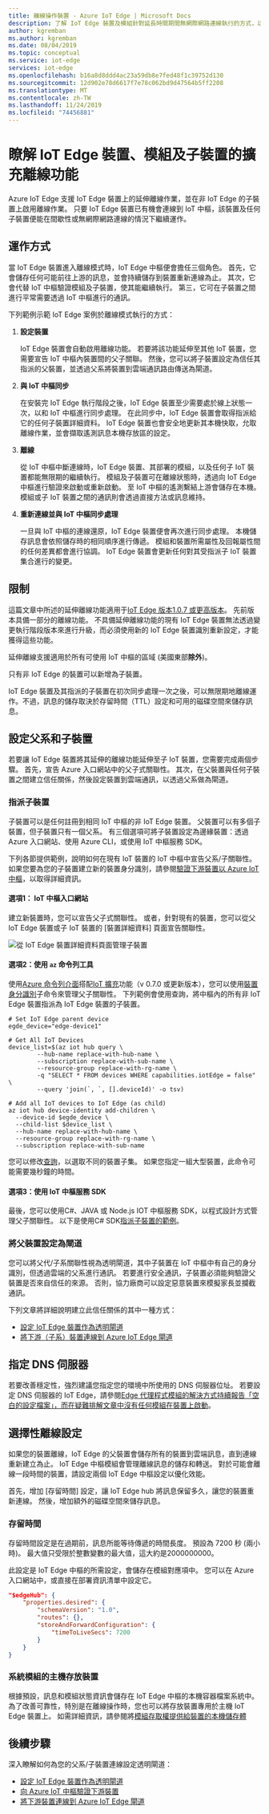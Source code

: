 ```yaml
---
title: 離線操作裝置 - Azure IoT Edge | Microsoft Docs
description: 了解 IoT Edge 裝置及模組針對延長時間期間無網際網路連線執行的方式，以及 IoT Edge 讓一般 IoT 裝置也能離線執行的方式。
author: kgremban
ms.author: kgremban
ms.date: 08/04/2019
ms.topic: conceptual
ms.service: iot-edge
services: iot-edge
ms.openlocfilehash: b16a8d8ddd4ac23a59db8e7fed48f1c39752d130
ms.sourcegitcommit: 12d902e78d6617f7e78c062bd9d47564b5ff2208
ms.translationtype: MT
ms.contentlocale: zh-TW
ms.lasthandoff: 11/24/2019
ms.locfileid: "74456881"
---
```

# <a name="understand-extended-offline-capabilities-for-iot-edge-devices-modules-and-child-devices"></a>瞭解 IoT Edge 裝置、模組及子裝置的擴充離線功能

Azure IoT Edge 支援 IoT Edge 裝置上的延伸離線作業，並在非 IoT Edge 的子裝置上啟用離線作業。 只要 IoT Edge 裝置已有機會連線到 IoT 中樞，該裝置及任何子裝置便能在間歇性或無網際網路連線的情況下繼續運作。 


## <a name="how-it-works"></a>運作方式

當 IoT Edge 裝置進入離線模式時，IoT Edge 中樞便會擔任三個角色。 首先，它會儲存任何可能前往上游的訊息，並會持續儲存到裝置重新連線為止。 其次，它會代替 IoT 中樞驗證模組及子裝置，使其能繼續執行。 第三，它可在子裝置之間進行平常需要透過 IoT 中樞進行的通訊。 

下列範例示範 IoT Edge 案例於離線模式執行的方式：

1. **設定裝置**

   IoT Edge 裝置會自動啟用離線功能。 若要將該功能延伸至其他 IoT 裝置，您需要宣告 IoT 中樞內裝置間的父子關聯。 然後，您可以將子裝置設定為信任其指派的父裝置，並透過父系將裝置到雲端通訊路由傳送為閘道。 

2. **與 IoT 中樞同步**

   在安裝完 IoT Edge 執行階段之後，IoT Edge 裝置至少需要處於線上狀態一次，以和 IoT 中樞進行同步處理。 在此同步中，IoT Edge 裝置會取得指派給它的任何子裝置詳細資料。 IoT Edge 裝置也會安全地更新其本機快取，允取離線作業，並會擷取遙測訊息本機存放區的設定。 

3. **離線**

   從 IoT 中樞中斷連線時，IoT Edge 裝置、其部署的模組，以及任何子 IoT 裝置都能無限期的繼續執行。 模組及子裝置可在離線狀態時，透過向 IoT Edge 中樞進行驗證來啟動或重新啟動。 至 IoT 中樞的遙測繫結上游會儲存在本機。 模組或子 IoT 裝置之間的通訊則會透過直接方法或訊息維持。 

4. **重新連線並與 IoT 中樞同步處理**

   一旦與 IoT 中樞的連線還原，IoT Edge 裝置便會再次進行同步處理。 本機儲存訊息會依照儲存時的相同順序進行傳遞。 模組和裝置所需屬性及回報屬性間的任何差異都會進行協調。 IoT Edge 裝置會更新任何對其受指派子 IoT 裝置集合進行的變更。

## <a name="restrictions-and-limits"></a>限制

這篇文章中所述的延伸離線功能適用于[IoT Edge 版本1.0.7 或更高版本](https://github.com/Azure/azure-iotedge/releases)。 先前版本具備一部分的離線功能。 不具備延伸離線功能的現有 IoT Edge 裝置無法透過變更執行階段版本來進行升級，而必須使用新的 IoT Edge 裝置識別重新設定，才能獲得這些功能。 

延伸離線支援適用於所有可使用 IoT 中樞的區域 (美國東部**除外**)。

只有非 IoT Edge 的裝置可以新增為子裝置。 

IoT Edge 裝置及其指派的子裝置在初次同步處理一次之後，可以無限期地離線運作。不過，訊息的儲存取決於存留時間（TTL）設定和可用的磁碟空間來儲存訊息。 

## <a name="set-up-parent-and-child-devices"></a>設定父系和子裝置

若要讓 IoT Edge 裝置將其延伸的離線功能延伸至子 IoT 裝置，您需要完成兩個步驟。 首先，宣告 Azure 入口網站中的父子式關聯性。 其次，在父裝置與任何子裝置之間建立信任關係，然後設定裝置到雲端通訊，以透過父系做為閘道。 

### <a name="assign-child-devices"></a>指派子裝置

子裝置可以是任何註冊到相同 IoT 中樞的非 IoT Edge 裝置。 父裝置可以有多個子裝置，但子裝置只有一個父系。 有三個選項可將子裝置設定為邊緣裝置：透過 Azure 入口網站、使用 Azure CLI，或使用 IoT 中樞服務 SDK。 

下列各節提供範例，說明如何在現有 IoT 裝置的 IoT 中樞中宣告父系/子關聯性。 如果您要為您的子裝置建立新的裝置身分識別，請參閱[驗證下游裝置以 Azure IoT 中樞](how-to-authenticate-downstream-device.md)，以取得詳細資訊。

#### <a name="option-1-iot-hub-portal"></a>選項1： IoT 中樞入口網站

建立新裝置時，您可以宣告父子式關聯性。 或者，針對現有的裝置，您可以從父 IoT Edge 裝置或子 IoT 裝置的 [裝置詳細資料] 頁面宣告關聯性。 

   ![從 IoT Edge 裝置詳細資料頁面管理子裝置](./media/offline-capabilities/manage-child-devices.png)


#### <a name="option-2-use-the-az-command-line-tool"></a>選項2：使用 `az` 命令列工具

使用[Azure 命令列介面](https://docs.microsoft.com/cli/azure/?view=azure-cli-latest)搭配[IoT 擴充](https://github.com/azure/azure-iot-cli-extension)功能（v 0.7.0 或更新版本），您可以使用[裝置身分識別](https://docs.microsoft.com/cli/azure/ext/azure-cli-iot-ext/iot/hub/device-identity?view=azure-cli-latest)子命令來管理父子關聯性。 下列範例會使用查詢，將中樞內的所有非 IoT Edge 裝置指派為 IoT Edge 裝置的子裝置。 

```shell
# Set IoT Edge parent device
egde_device="edge-device1"

# Get All IoT Devices
device_list=$(az iot hub query \
        --hub-name replace-with-hub-name \
        --subscription replace-with-sub-name \
        --resource-group replace-with-rg-name \
        -q "SELECT * FROM devices WHERE capabilities.iotEdge = false" \
        --query 'join(`, `, [].deviceId)' -o tsv)

# Add all IoT devices to IoT Edge (as child)
az iot hub device-identity add-children \
  --device-id $egde_device \
  --child-list $device_list \
  --hub-name replace-with-hub-name \
  --resource-group replace-with-rg-name \
  --subscription replace-with-sub-name 
```

您可以修改[查詢](../iot-hub/iot-hub-devguide-query-language.md)，以選取不同的裝置子集。 如果您指定一組大型裝置，此命令可能需要幾秒鐘的時間。

#### <a name="option-3-use-iot-hub-service-sdk"></a>選項3：使用 IoT 中樞服務 SDK 

最後，您可以使用C#、JAVA 或 Node.js IOT 中樞服務 SDK，以程式設計方式管理父子關聯性。 以下是使用C# SDK[指派子裝置的範例](https://aka.ms/set-child-iot-device-c-sharp)。

### <a name="set-up-the-parent-device-as-a-gateway"></a>將父裝置設定為閘道

您可以將父代/子系關聯性視為透明閘道，其中子裝置在 IoT 中樞中有自己的身分識別，但透過雲端的父系進行通訊。 若要進行安全通訊，子裝置必須能夠驗證父裝置是否來自信任的來源。 否則，協力廠商可以設定惡意裝置來模擬家長並攔截通訊。 

下列文章將詳細說明建立此信任關係的其中一種方式： 
* [設定 IoT Edge 裝置作為透明閘道](how-to-create-transparent-gateway.md)
* [將下游（子系）裝置連線到 Azure IoT Edge 閘道](how-to-connect-downstream-device.md)

## <a name="specify-dns-servers"></a>指定 DNS 伺服器 

若要改善穩定性，強烈建議您指定您的環境中所使用的 DNS 伺服器位址。 若要設定 DNS 伺服器的 IoT Edge，請參閱[Edge 代理程式模組的解決方式持續報告「空白的設定檔案」，而在疑難排解文章中沒有任何模組在裝置上啟動](troubleshoot.md#edge-agent-module-continually-reports-empty-config-file-and-no-modules-start-on-the-device)。

## <a name="optional-offline-settings"></a>選擇性離線設定

如果您的裝置離線，IoT Edge 的父裝置會儲存所有的裝置到雲端訊息，直到連線重新建立為止。 IoT Edge 中樞模組會管理離線訊息的儲存和轉送。 對於可能會離線一段時間的裝置，請設定兩個 IoT Edge 中樞設定以優化效能。 

首先，增加 [存留時間] 設定，讓 IoT Edge hub 將訊息保留多久，讓您的裝置重新連線。 然後，增加額外的磁碟空間來儲存訊息。 

### <a name="time-to-live"></a>存留時間

存留時間設定是在過期前，訊息所能等待傳遞的時間長度。 預設為 7200 秒 (兩小時)。 最大值只受限於整數變數的最大值，這大約是2000000000。 

此設定是 IoT Edge 中樞的所需設定，會儲存在模組對應項中。 您可以在 Azure 入口網站中，或直接在部署資訊清單中設定它。 

```json
"$edgeHub": {
    "properties.desired": {
        "schemaVersion": "1.0",
        "routes": {},
        "storeAndForwardConfiguration": {
            "timeToLiveSecs": 7200
        }
    }
}
```

### <a name="host-storage-for-system-modules"></a>系統模組的主機存放裝置

根據預設，訊息和模組狀態資訊會儲存在 IoT Edge 中樞的本機容器檔案系統中。 為了改善可靠性，特別是在離線操作時，您也可以將存放裝置專用於主機 IoT Edge 裝置上。 如需詳細資訊，請參閱將[模組存取權提供給裝置的本機儲存體](how-to-access-host-storage-from-module.md)

## <a name="next-steps"></a>後續步驟

深入瞭解如何為您的父系/子裝置連線設定透明閘道： 

* [設定 IoT Edge 裝置作為透明閘道](how-to-create-transparent-gateway.md)
* [向 Azure IoT 中樞驗證下游裝置](how-to-authenticate-downstream-device.md)
* [將下游裝置連線到 Azure IoT Edge 閘道](how-to-connect-downstream-device.md)

